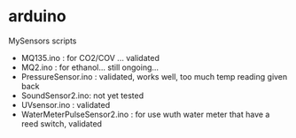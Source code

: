 arduino
=======
MySensors scripts

* MQ135.ino : for CO2/COV ... validated 
* MQ2.ino : for ethanol... still ongoing...
* PressureSensor.ino : validated, works well, too much temp reading given back
* SoundSensor2.ino: not yet tested
* UVsensor.ino : validated 
* WaterMeterPulseSensor2.ino : for use wuth water meter that have a reed switch, validated 
